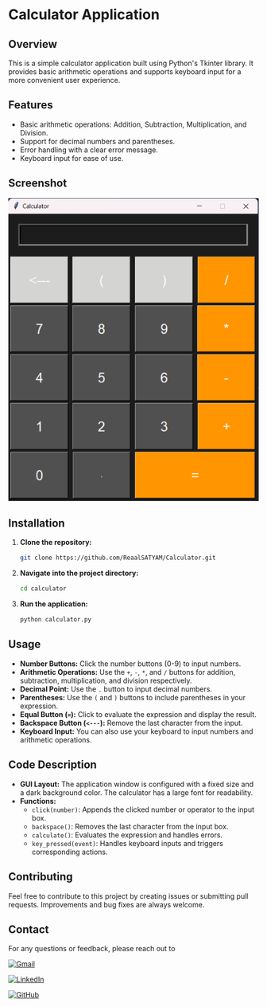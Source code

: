 # Calculator Application

## Overview

This is a simple calculator application built using Python's Tkinter library. It provides basic arithmetic operations and supports keyboard input for a more convenient user experience.

## Features

- Basic arithmetic operations: Addition, Subtraction, Multiplication, and Division.
- Support for decimal numbers and parentheses.
- Error handling with a clear error message.
- Keyboard input for ease of use.


## Screenshot

![Calculator Screenshot](calculator_SS.png)
## Installation

1. **Clone the repository:**

   ```bash
   git clone https://github.com/ReaalSATYAM/Calculator.git
   ```
2. **Navigate into the project directory:**
   ```bash
   cd calculator
   ```
3. **Run the application:**
   ```bash
   python calculator.py
   ```
## Usage

- **Number Buttons:** Click the number buttons (0-9) to input numbers.
- **Arithmetic Operations:** Use the `+`, `-`, `*`, and `/` buttons for addition, subtraction, multiplication, and division respectively.
- **Decimal Point:** Use the `.` button to input decimal numbers.
- **Parentheses:** Use the `(` and `)` buttons to include parentheses in your expression.
- **Equal Button (`=`):** Click to evaluate the expression and display the result.
- **Backspace Button (`<---`):** Remove the last character from the input.
- **Keyboard Input:** You can also use your keyboard to input numbers and arithmetic operations.

## Code Description

- **GUI Layout:** The application window is configured with a fixed size and a dark background color. The calculator has a large font for readability.
- **Functions:**
  - `click(number)`: Appends the clicked number or operator to the input box.
  - `backspace()`: Removes the last character from the input box.
  - `calculate()`: Evaluates the expression and handles errors.
  - `key_pressed(event)`: Handles keyboard inputs and triggers corresponding actions.

## Contributing

Feel free to contribute to this project by creating issues or submitting pull requests. Improvements and bug fixes are always welcome.


## Contact
For any questions or feedback, please reach out to  

[![Gmail](https://img.shields.io/badge/-Gmail-D14836?logo=gmail&logoColor=white&style=for-the-badge)](mailto:satyamnaithani14@gmail.com)

[![LinkedIn](https://img.shields.io/badge/-LinkedIn-blue?logo=linkedin&logoColor=white&style=for-the-badge)](https://www.linkedin.com/in/satyam-naithani-243076298/)

[![GitHub](https://img.shields.io/badge/-GitHub-181717?logo=github&logoColor=white&style=for-the-badge)](https://github.com/ReaalSATYAM) 
